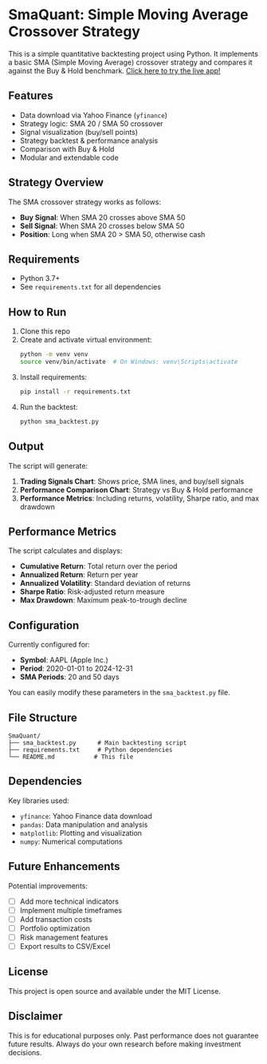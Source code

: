 # SmaQuant: Simple Moving Average Crossover Strategy

This is a simple quantitative backtesting project using Python.
It implements a basic SMA (Simple Moving Average) crossover strategy and compares it against the Buy & Hold benchmark.
[Click here to try the live app!](https://simquant.streamlit.app)

## Features

- Data download via Yahoo Finance (`yfinance`)
- Strategy logic: SMA 20 / SMA 50 crossover
- Signal visualization (buy/sell points)
- Strategy backtest & performance analysis
- Comparison with Buy & Hold
- Modular and extendable code

## Strategy Overview

The SMA crossover strategy works as follows:
- **Buy Signal**: When SMA 20 crosses above SMA 50
- **Sell Signal**: When SMA 20 crosses below SMA 50
- **Position**: Long when SMA 20 > SMA 50, otherwise cash

## Requirements

- Python 3.7+
- See `requirements.txt` for all dependencies

## How to Run

1. Clone this repo
2. Create and activate virtual environment:
   ```bash
   python -m venv venv
   source venv/bin/activate  # On Windows: venv\Scripts\activate
   ```
3. Install requirements:
   ```bash
   pip install -r requirements.txt
   ```
4. Run the backtest:
   ```bash
   python sma_backtest.py
   ```

## Output

The script will generate:
1. **Trading Signals Chart**: Shows price, SMA lines, and buy/sell signals
2. **Performance Comparison Chart**: Strategy vs Buy & Hold performance
3. **Performance Metrics**: Including returns, volatility, Sharpe ratio, and max drawdown

## Performance Metrics

The script calculates and displays:
- **Cumulative Return**: Total return over the period
- **Annualized Return**: Return per year
- **Annualized Volatility**: Standard deviation of returns
- **Sharpe Ratio**: Risk-adjusted return measure
- **Max Drawdown**: Maximum peak-to-trough decline

## Configuration

Currently configured for:
- **Symbol**: AAPL (Apple Inc.)
- **Period**: 2020-01-01 to 2024-12-31
- **SMA Periods**: 20 and 50 days

You can easily modify these parameters in the `sma_backtest.py` file.

## File Structure

```
SmaQuant/
├── sma_backtest.py      # Main backtesting script
├── requirements.txt     # Python dependencies
└── README.md           # This file
```

## Dependencies

Key libraries used:
- `yfinance`: Yahoo Finance data download
- `pandas`: Data manipulation and analysis
- `matplotlib`: Plotting and visualization
- `numpy`: Numerical computations

## Future Enhancements

Potential improvements:
- [ ] Add more technical indicators
- [ ] Implement multiple timeframes
- [ ] Add transaction costs
- [ ] Portfolio optimization
- [ ] Risk management features
- [ ] Export results to CSV/Excel

## License

This project is open source and available under the MIT License.

## Disclaimer

This is for educational purposes only. Past performance does not guarantee future results. Always do your own research before making investment decisions.

